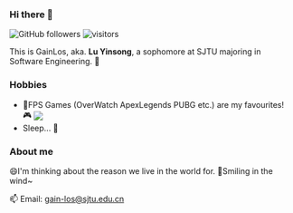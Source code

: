 <!--
**Gainlos/GainLos** is a ✨ _special_ ✨ repository because its `README.md` (this file) appears on your GitHub profile.

Here are some ideas to get you started:

- 🔭 I’m currently working on ...
- 🌱 I’m currently learning ...
- 👯 I’m looking to collaborate on ...
- 🤔 I’m looking for help with ...
- 💬 Ask me about ...
- 📫 How to reach me: ...
- 😄 Pronouns: ...
- ⚡ Fun fact: ...
-->

### Hi there 👋
![GitHub followers](https://img.shields.io/github/followers/GainLos?style=social)
![visitors](https://visitor-badge.glitch.me/badge?page_id=GainLos)

This is GainLos, aka. **Lu Yinsong**, a sophomore at SJTU majoring in Software Engineering. 👒


### Hobbies
- 🔫FPS Games (OverWatch ApexLegends PUBG etc.) are my favourites! 🎮 <img align="center" src="https://github-readme-stats.vercel.app/api/?username=GainLos" />
- Sleep... 🛌

### About me
😄I'm thinking about the reason we live in the world for.
🍩Smiling in the wind~

📫 Email: gain-los@sjtu.edu.cn
